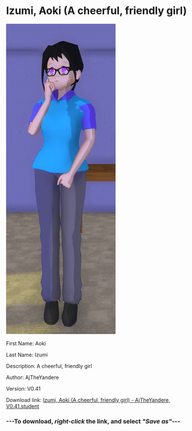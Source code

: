 # Izumi, Aoki (A cheerful, friendly girl)

<img src = "https://raw.githubusercontent.com/Arbiter1223/Daigaku-Gurashi-Custom-Students/master/Students/Files/Izumi%2C%20Aoki%20(A%20cheerful%2C%20friendly%20girl).png">

First Name: Aoki

Last Name: Izumi

Description: A cheerful, friendly girl

Author: AjTheYandere

Version: V0.41

Download link: <a href="https://raw.githubusercontent.com/Arbiter1223/Daigaku-Gurashi-Custom-Students/master/Students/Files/Izumi%2C%20Aoki%20(A%20cheerful%2C%20friendly%20girl)%20-%20AjTheYandere%2C%20V0.41.student">Izumi, Aoki (A cheerful, friendly girl) - AjTheYandere, V0.41.student</a>

### ---**To download, _right-click_ the link, and select _"Save as"_**---
